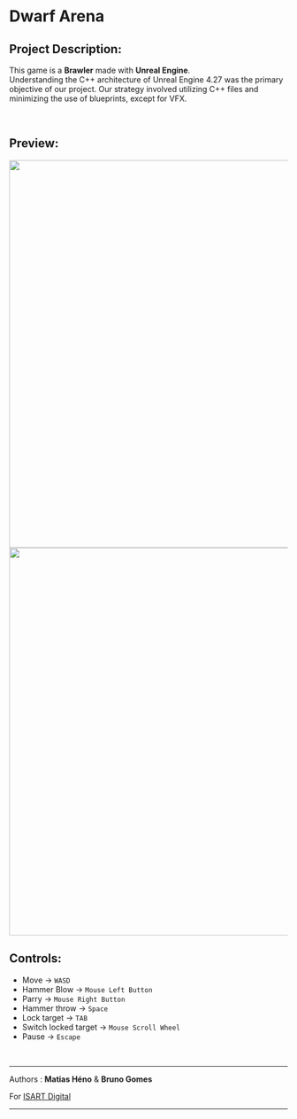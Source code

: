 # Dwarf Arena

## Project Description:

This game is a **Brawler** made with **Unreal Engine**. <br>
Understanding the C++ architecture of Unreal Engine 4.27 was the primary objective of our project. Our strategy involved utilizing C++ files and minimizing the use of blueprints, except for VFX.

<br />

## Preview:
<img src="https://user-images.githubusercontent.com/122649492/227259612-415c66fa-9cf7-447d-86dd-1d3f99e7cb17.jpg" style="width:700px;"/>
<img src="https://user-images.githubusercontent.com/122649492/227084300-a96e50fe-158b-4a86-b9a4-50a9610b8af8.gif" style="width:700px;"/>

<br />

## Controls:
- Move → ```WASD```
- Hammer Blow → ```Mouse Left Button```
- Parry → ```Mouse Right Button```
- Hammer throw → ```Space```
- Lock target → ```TAB```
- Switch locked target → ```Mouse Scroll Wheel```
- Pause → ```Escape```

<br />
<hr />

Authors : **Matias Héno** & **Bruno Gomes**

For [ISART Digital](https://www.isart.com)

<hr />
